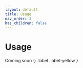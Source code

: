 ```yaml
---
layout: default
title: Usage
nav_order: 3
has_children: false
---
```


# Usage

Coming soon
{: .label .label-yellow }